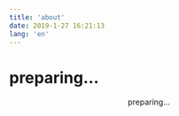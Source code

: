 ```yaml
---
title: 'about'
date: 2019-1-27 16:21:13
lang: 'en'
---
```


# preparing...

<div align="center">

preparing...

</div>

